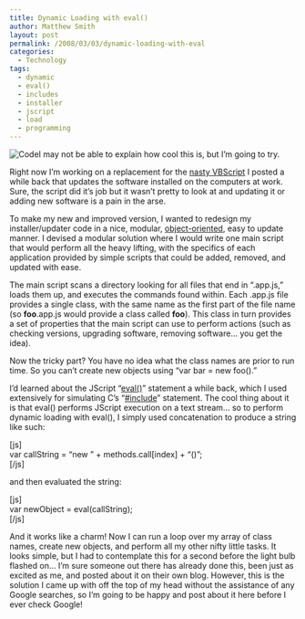 ```yaml
---
title: Dynamic Loading with eval()
author: Matthew Smith
layout: post
permalink: /2008/03/03/dynamic-loading-with-eval
categories:
  - Technology
tags:
  - dynamic
  - eval()
  - includes
  - installer
  - jscript
  - load
  - programming
---
```

<img src="http://archive.digivation.net/wp-content/uploads/2008/01/code.png" class="left" alt="Code" />I may not be able to explain how cool this is, but I&#8217;m going to try.

Right now I&#8217;m working on a replacement for the [nasty VBScript][1] I posted a while back that updates the software installed on the computers at work. Sure, the script did it&#8217;s job but it wasn&#8217;t pretty to look at and updating it or adding new software is a pain in the arse.

To make my new and improved version, I wanted to redesign my installer/updater code in a nice, modular, [object-oriented][2], easy to update manner. I devised a modular solution where I would write one main script that would perform all the heavy lifting, with the specifics of each application provided by simple scripts that could be added, removed, and updated with ease.

The main script scans a directory looking for all files that end in &#8220;.app.js,&#8221; loads them up, and executes the commands found within. Each .app.js file provides a single class, with the same name as the first part of the file name (so **foo**.app.js would provide a class called **foo**). This class in turn provides a set of properties that the main script can use to perform actions (such as checking versions, upgrading software, removing software&#8230; you get the idea).

Now the tricky part? You have no idea what the class names are prior to run time. So you can&#8217;t create new objects using &#8220;var bar = new foo().&#8221;

I&#8217;d learned about the JScript &#8220;[eval()][3]&#8221; statement a while back, which I used extensively for simulating C&#8217;s &#8220;[#include][4]&#8221; statement. The cool thing about it is that eval() performs JScript execution on a text stream&#8230; so to perform dynamic loading with eval(), I simply used concatenation to produce a string like such:

[js]  
var callString = &#8220;new &#8221; + methods.call[index] + &#8220;()&#8221;;  
[/js]

and then evaluated the string:

[js]  
var newObject = eval(callString);  
[/js]

And it works like a charm! Now I can run a loop over my array of class names, create new objects, and perform all my other nifty little tasks. It looks simple, but I had to contemplate this for a second before the light bulb flashed on&#8230; I&#8217;m sure someone out there has already done this, been just as excited as me, and posted about it on their own blog. However, this is the solution I came up with off the top of my head without the assistance of any Google searches, so I&#8217;m going to be happy and post about it here before I ever check Google!

 [1]: http://archive.digivation.net/2007/11/01/windows-scripting-and-vbscript
 [2]: http://en.wikipedia.org/wiki/Object-oriented_programming
 [3]: http://www.w3schools.com/jsref/jsref_eval.asp
 [4]: http://developer.apple.com/documentation/developertools/gcc-4.0.1/cpp/Include-Syntax.html
